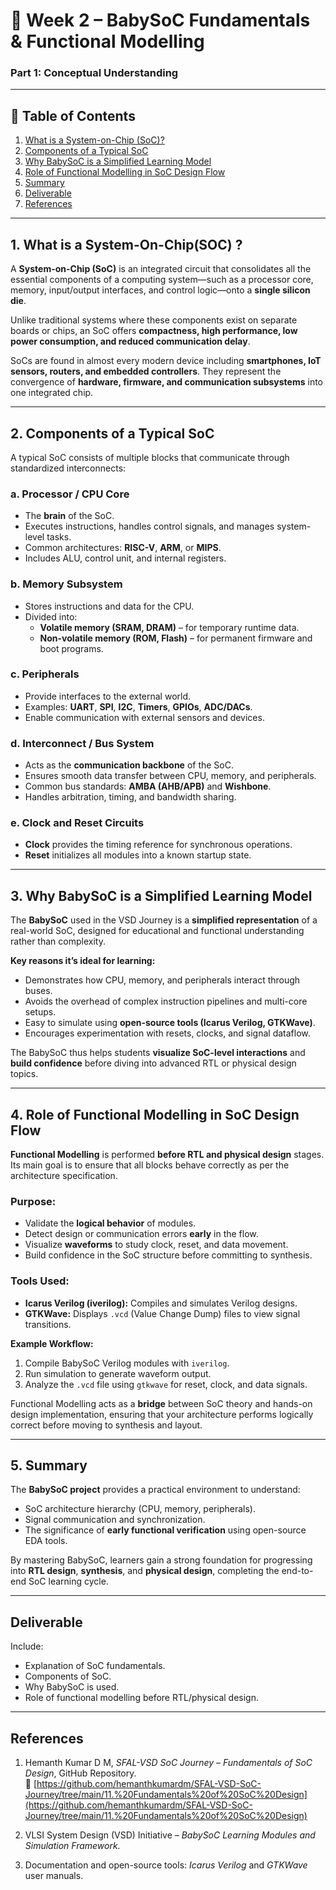 # 🧩 Week 2 – BabySoC Fundamentals & Functional Modelling  
### **Part 1: Conceptual Understanding**

---

## 📑 Table of Contents
1. [What is a System-on-Chip (SoC)?](#1-what-is-a-system-on-chip-soc)
2. [Components of a Typical SoC](#2-components-of-a-typical-soc)
3. [Why BabySoC is a Simplified Learning Model](#3-why-babysoc-is-a-simplified-learning-model)
4. [Role of Functional Modelling in SoC Design Flow](#4-role-of-functional-modelling-in-soc-design-flow)
5. [Summary](#5-summary)
6. [Deliverable](#deliverable)
7. [References](#references)
   
---

## 1. What is a System-On-Chip(SOC) ?

A **System-on-Chip (SoC)** is an integrated circuit that consolidates all the essential components of a computing system—such as a processor core, memory, input/output interfaces, and control logic—onto a **single silicon die**.  

Unlike traditional systems where these components exist on separate boards or chips, an SoC offers **compactness, high performance, low power consumption, and reduced communication delay**.  

SoCs are found in almost every modern device including **smartphones, IoT sensors, routers, and embedded controllers**. They represent the convergence of **hardware, firmware, and communication subsystems** into one integrated chip.

---

## 2. Components of a Typical SoC

A typical SoC consists of multiple blocks that communicate through standardized interconnects:

### **a. Processor / CPU Core**
- The **brain** of the SoC.  
- Executes instructions, handles control signals, and manages system-level tasks.  
- Common architectures: **RISC-V**, **ARM**, or **MIPS**.  
- Includes ALU, control unit, and internal registers.

### **b. Memory Subsystem**
- Stores instructions and data for the CPU.  
- Divided into:  
  - **Volatile memory (SRAM, DRAM)** – for temporary runtime data.  
  - **Non-volatile memory (ROM, Flash)** – for permanent firmware and boot programs.

### **c. Peripherals**
- Provide interfaces to the external world.  
- Examples: **UART**, **SPI**, **I2C**, **Timers**, **GPIOs**, **ADC/DACs**.  
- Enable communication with external sensors and devices.

### **d. Interconnect / Bus System**
- Acts as the **communication backbone** of the SoC.  
- Ensures smooth data transfer between CPU, memory, and peripherals.  
- Common bus standards: **AMBA (AHB/APB)** and **Wishbone**.  
- Handles arbitration, timing, and bandwidth sharing.

### **e. Clock and Reset Circuits**
- **Clock** provides the timing reference for synchronous operations.  
- **Reset** initializes all modules into a known startup state.  

---

## 3. Why BabySoC is a Simplified Learning Model

The **BabySoC** used in the VSD Journey is a **simplified representation** of a real-world SoC, designed for educational and functional understanding rather than complexity.  

**Key reasons it’s ideal for learning:**
- Demonstrates how CPU, memory, and peripherals interact through buses.  
- Avoids the overhead of complex instruction pipelines and multi-core setups.  
- Easy to simulate using **open-source tools (Icarus Verilog, GTKWave)**.  
- Encourages experimentation with resets, clocks, and signal dataflow.  

The BabySoC thus helps students **visualize SoC-level interactions** and **build confidence** before diving into advanced RTL or physical design topics.

---

## 4. Role of Functional Modelling in SoC Design Flow

**Functional Modelling** is performed **before RTL and physical design** stages.  
Its main goal is to ensure that all blocks behave correctly as per the architecture specification.

### **Purpose:**
- Validate the **logical behavior** of modules.  
- Detect design or communication errors **early** in the flow.  
- Visualize **waveforms** to study clock, reset, and data movement.  
- Build confidence in the SoC structure before committing to synthesis.

### **Tools Used:**
- **Icarus Verilog (iverilog):** Compiles and simulates Verilog designs.  
- **GTKWave:** Displays `.vcd` (Value Change Dump) files to view signal transitions.  

**Example Workflow:**
1. Compile BabySoC Verilog modules with `iverilog`.  
2. Run simulation to generate waveform output.  
3. Analyze the `.vcd` file using `gtkwave` for reset, clock, and data signals.  

Functional Modelling acts as a **bridge** between SoC theory and hands-on design implementation, ensuring that your architecture performs logically correct before moving to synthesis and layout.

---

## 5. Summary

The **BabySoC project** provides a practical environment to understand:
- SoC architecture hierarchy (CPU, memory, peripherals).  
- Signal communication and synchronization.  
- The significance of **early functional verification** using open-source EDA tools.  

By mastering BabySoC, learners gain a strong foundation for progressing into **RTL design**, **synthesis**, and **physical design**, completing the end-to-end SoC learning cycle.

---

## **Deliverable**

Include:
- Explanation of SoC fundamentals.  
- Components of SoC.  
- Why BabySoC is used.  
- Role of functional modelling before RTL/physical design.  

---

## **References**

1. Hemanth Kumar D M, *SFAL-VSD SoC Journey – Fundamentals of SoC Design*, GitHub Repository.  
   🔗 [https://github.com/hemanthkumardm/SFAL-VSD-SoC-Journey/tree/main/11.%20Fundamentals%20of%20SoC%20Design](https://github.com/hemanthkumardm/SFAL-VSD-SoC-Journey/tree/main/11.%20Fundamentals%20of%20SoC%20Design)

2. VLSI System Design (VSD) Initiative – *BabySoC Learning Modules and Simulation Framework.*  
3. Documentation and open-source tools: *Icarus Verilog* and *GTKWave* user manuals.  
